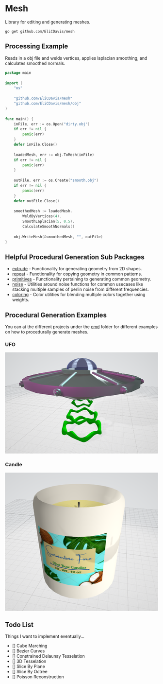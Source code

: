 # Mesh

Library for editing and generating meshes.

```
go get github.com/EliCDavis/mesh
```

## Processing Example

Reads in a obj file and welds vertices, applies laplacian smoothing, and calculates smoothed normals.

```go
package main

import (
	"os"

	"github.com/EliCDavis/mesh"
	"github.com/EliCDavis/mesh/obj"
)

func main() {
	inFile, err := os.Open("dirty.obj")
	if err != nil {
		panic(err)
	}
	defer inFile.Close()

	loadedMesh, err := obj.ToMesh(inFile)
	if err != nil {
		panic(err)
	}

	outFile, err := os.Create("smooth.obj")
	if err != nil {
		panic(err)
	}
	defer outFile.Close()

	smoothedMesh := loadedMesh.
		WeldByVertices(4).
		SmoothLaplacian(5, 0.5).
		CalculateSmoothNormals()

	obj.WriteMesh(&smoothedMesh, "", outFile)
}

```

## Helpful Procedural Generation Sub Packages

- [extrude](/extrude/) - Functionality for generating geometry from 2D shapes.
- [repeat](/repeat/) - Functionality for copying geometry in common patterns.
- [primitives](/repeat/) - Functionality pertaining to generating common geometry.
- [noise](/noise/) - Utilities around noise functions for common usecases like stacking multiple samples of perlin noise from different frequencies.
- [coloring](/coloring/) - Color utilities for blending multiple colors together using weights.

## Procedural Generation Examples

You can at the different projects under the [cmd](/cmd/) folder for different examples on how to procedurally generate meshes.

### UFO

![ufo](/examples/ufo/ufo.png)

### Candle

![candle](/examples/candle/candle.png)


## Todo List

Things I want to implement eventually...

- [] Cube Marching
- [] Bezier Curves
- [] Constrained Delaunay Tesselation
- [] 3D Tesselation
- [] Slice By Plane
- [] Slice By Octree
- [] Poisson Reconstruction
